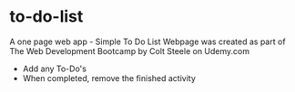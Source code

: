 # to-do-list
  A one page web app - Simple To Do List 
  Webpage was created as part of The Web Development Bootcamp by Colt Steele on Udemy.com

* Add any To-Do's 
* When completed, remove the finished activity
